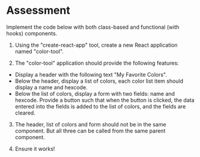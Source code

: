 # Assessment

Implement the code below with both class-based and functional (with hooks) components. 

1. Using the "create-react-app" tool, create a new React application named "color-tool".

2. The "color-tool" application should provide the following features:

- Display a header with the following text "My Favorite Colors".
- Below the header, display a list of colors, each color list item should display a name and hexcode.
- Below the list of colors, display a form with two fields: name and hexcode. Provide a button such that when the button is clicked, the data entered into the fields is added to the list of colors, and the fields are cleared.

3. The header, list of colors and form should not be in the same component. But all three can be called from the same parent component.

4. Ensure it works!
